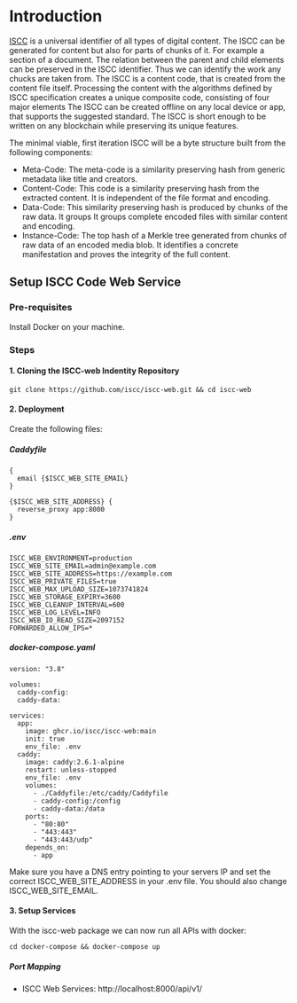 # Introduction
[ISCC](https://iscc.codes/) is a universal identifier of all types of digital content. The ISCC can be generated for content but also for parts of chunks of it. For example a section of a document. The relation between the parent and child elements can be preserved in the ISCC identifier. Thus we can identify the work any chucks are taken from. The ISCC is a content code, that is created from the content file itself. Processing the content with the algorithms defined by ISCC specification creates a unique composite code, consisting of four major elements The ISCC can be created offline on any local device or app, that supports the suggested standard.  The ISCC is short enough to be written on any blockchain while preserving its unique features.

The minimal viable, first iteration ISCC will be a byte structure built from the following components:
- Meta-Code: The meta-code is a similarity preserving hash from generic metadata like title and creators.
- Content-Code:  This code is a similarity preserving hash from the extracted content. It is independent of the file format and encoding.
- Data-Code: This similarity preserving hash is produced by chunks of the raw data. It groups  It groups complete encoded files with similar content and encoding.
- Instance-Code: The top hash of a Merkle tree generated from chunks of raw data of an encoded media blob. It identifies a concrete manifestation and proves the integrity of the full content.


## Setup ISCC Code Web Service

### Pre-requisites
Install Docker on your machine.

### Steps

#### 1. Cloning the ISCC-web Indentity Repository

```
git clone https://github.com/iscc/iscc-web.git && cd iscc-web
```

#### 2. Deployment
Create the following files:

##### Caddyfile
```
{
  email {$ISCC_WEB_SITE_EMAIL}
}

{$ISCC_WEB_SITE_ADDRESS} {
  reverse_proxy app:8000
}
```

##### .env

```
ISCC_WEB_ENVIRONMENT=production
ISCC_WEB_SITE_EMAIL=admin@example.com
ISCC_WEB_SITE_ADDRESS=https://example.com
ISCC_WEB_PRIVATE_FILES=true
ISCC_WEB_MAX_UPLOAD_SIZE=1073741824
ISCC_WEB_STORAGE_EXPIRY=3600
ISCC_WEB_CLEANUP_INTERVAL=600
ISCC_WEB_LOG_LEVEL=INFO
ISCC_WEB_IO_READ_SIZE=2097152
FORWARDED_ALLOW_IPS=*
```

##### docker-compose.yaml

```
version: "3.8"

volumes:
  caddy-config:
  caddy-data:

services:
  app:
    image: ghcr.io/iscc/iscc-web:main
    init: true
    env_file: .env
  caddy:
    image: caddy:2.6.1-alpine
    restart: unless-stopped
    env_file: .env
    volumes:
      - ./Caddyfile:/etc/caddy/Caddyfile
      - caddy-config:/config
      - caddy-data:/data
    ports:
      - "80:80"
      - "443:443"
      - "443:443/udp"
    depends_on:
      - app
```
Make sure you have a DNS entry pointing to your servers IP and set the correct ISCC_WEB_SITE_ADDRESS in your .env file. You should also change ISCC_WEB_SITE_EMAIL.


#### 3. Setup Services
With the iscc-web package we can now run all APIs with docker:

```
cd docker-compose && docker-compose up
```
##### Port Mapping
- ISCC Web Services: http://localhost:8000/api/v1/

